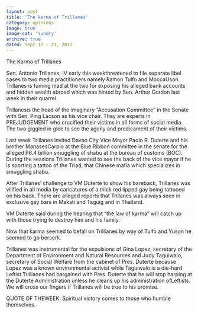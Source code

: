 ```yaml
---
layout: post
title: 'The karma of Trillanes'
category: opinions
image: true
image-cat: 'sundry'
archive: true
dated: Sept 17 - 23, 2017
---
```


The Karma of Trillanes

Sen. Antonio Trillanes, IV early this weekthreatened to file separate libel cases to two media practitioners namely Ramon Tulfo and MoccaUson.  Trillanes is fuming mad at the two for exposing his alleged bank accounts and hidden wealth abroad which was hinted by Sen. Arthur Gordon last week in their quarrel.

Trillanesis the head of the imaginary “Accusation Committee” in the Senate with Sen. Ping Lacson as his vice chair. They are experts in PREJUDGEMENT who crucified their victims in all forms of social media. The two giggled in glee to see the agony and predicament of their victims.

Last week Trillanes invited Davao City Vice Mayor Paolo R. Duterte and his brother ManasesCarpio at the Blue Ribbon committee in the senate for the alleged P6.4 billion smuggling of shabu at the bureau of customs (BOC). During the sessions Trillanes wanted to see the back of the vice mayor if he is sporting a tattoo of the Triad, that Chinese mafia which specializes in smuggling shabu.

After Trillanes’ challenge to VM Duterte to show his bareback, Trillanes was vilified in all media by caricatures of a thick red lipped gay being tattooed on his back. There are alleged reports that Trillanes was always seen in exclusive gay bars in Makati and Taguig and in Thailand.

VM Duterte said during the hearing that “the law of karma” will catch up with those trying to destroy him and his family.

Now that karma seemed to befall on Trillianes by way of Tulfo and Yuson he seemed to go berserk.

Trillanes was instrumental for the expulsions of Gina Lopez, secretary of the Department of Environment and Natural Resources and Judy Taguiwalo, secretary of Social Welfare from the cabinet of Pres. Duterte because Lopez was a known environmental activist while Taguiwalo is a die-hard Leftist.Trillianes had bargained with Pres. Duterte that he will stop harping at the Duterte Administration unless he cleans up his administration ofLeftists.  We will cross our fingers if Trillanes will be true to his promise.

QUOTE OF THEWEEK: Spiritual victory comes to those who humble themselves.
